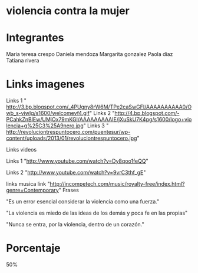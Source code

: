 violencia contra la mujer
========================



Integrantes
===========


Maria teresa crespo
Daniela mendoza
Margarita gonzalez
Paola diaz
Tatiana rivera


Links imagenes
=====
Links 1  "  http://3.bp.blogspot.com/_4PUgny8rW6M/TPe2caSwGFI/AAAAAAAAAA0/Owb_s-viwIg/s1600/welcomevf4.gif"
Links 2 "http://4.bp.blogspot.com/-PCahkZnBlEw/UMjOx79mKGI/AAAAAAAAAIE/jXuSkU7K4pg/s1600/logo+violencia+g%25C3%25A9nero.jpg"
Links 3 "  http://revoluciontrespuntocero.com/puentesur/wp-content/uploads/2013/01/revoluciontrespuntocero.jpg"


Links videos

Links 1 "http://www.youtube.com/watch?v=Dy8qoo1feQQ"

Links 2 "http://www.youtube.com/watch?v=9vrC3thf_gE"


links musica
link "http://incompetech.com/music/royalty-free/index.html?genre=Contemporary"
Frases

"Es un error esencial considerar la violencia como una fuerza."

"La violencia es miedo de las ideas de los demás y poca fe en las propias"

"Nunca se entra, por la violencia, dentro de un corazón."


Porcentaje
==========
50%

